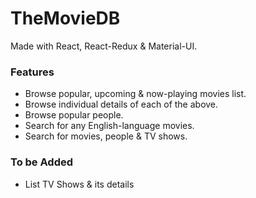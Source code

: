 # TheMovieDB

Made with React, React-Redux & Material-UI.

### Features

- Browse popular, upcoming & now-playing movies list.
- Browse individual details of each of the above.
- Browse popular people.
- Search for any English-language movies. 
- Search for movies, people & TV shows.

### To be Added

- List TV Shows & its details

